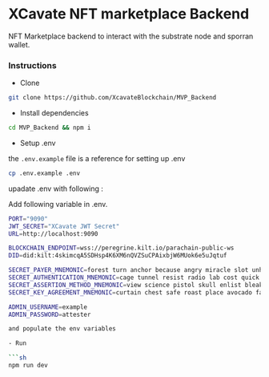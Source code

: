 # XCavate NFT marketplace Backend

NFT Marketplace backend to interact with the substrate node and sporran wallet.

### Instructions

- Clone

```sh
git clone https://github.com/XcavateBlockchain/MVP_Backend
```

- Install dependencies

```sh
cd MVP_Backend && npm i
```

- Setup .env

the `.env.example` file is a reference for setting up .env

```sh
cp .env.example .env
```

upadate .env with following :

Add following variable in .env.

```sh
PORT="9090"
JWT_SECRET="XCavate JWT Secret"
URL=http://localhost:9090

BLOCKCHAIN_ENDPOINT=wss://peregrine.kilt.io/parachain-public-ws
DID=did:kilt:4skimcqA5SDHsp4K6XM6nQVZSuCPAixbjW6MUok6e5uJqtuf

SECRET_PAYER_MNEMONIC=forest turn anchor because angry miracle slot unhappy claim blood champion dolphin
SECRET_AUTHENTICATION_MNEMONIC=cage tunnel resist radio lab cost quick slight axis mad ankle era
SECRET_ASSERTION_METHOD_MNEMONIC=view science pistol skull enlist bleak wave category lawn real drill balcony
SECRET_KEY_AGREEMENT_MNEMONIC=curtain chest safe roast place avocado faculty duck dial bless pill mutual

ADMIN_USERNAME=example
ADMIN_PASSWORD=attester

and populate the env variables

- Run

```sh
npm run dev
```
